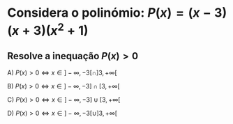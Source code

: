 # Considera o polinómio: $P(x) = (x-3)(x+3) (x^{2} + 1)$ 

## Resolve a inequação $P(x) >0$ 

A) $P(x) >0 \iff x\in ]-\infty, -3[\cap ]3, +\infty [$ 

B) $P(x) >0 \iff x\in ]-\infty, -3]\cap [3, +\infty [$

C) $P(x) >0 \iff x\in ]-\infty, -3]\cup [3, +\infty [$

D) $P(x) >0 \iff x\in ]-\infty, -3[\cup ]3, +\infty [$

